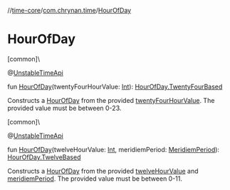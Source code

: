 //[time-core](../../index.md)/[com.chrynan.time](index.md)/[HourOfDay](-hour-of-day.md)

# HourOfDay

[common]\

@[UnstableTimeApi](-unstable-time-api/index.md)

fun [HourOfDay](-hour-of-day.md)(twentyFourHourValue: [Int](https://kotlinlang.org/api/latest/jvm/stdlib/kotlin/-int/index.html)): [HourOfDay.TwentyFourBased](-hour-of-day/-twenty-four-based/index.md)

Constructs a [HourOfDay](-hour-of-day/index.md) from the provided [twentyFourHourValue](-hour-of-day.md). The provided value must be between 0-23.

[common]\

@[UnstableTimeApi](-unstable-time-api/index.md)

fun [HourOfDay](-hour-of-day.md)(twelveHourValue: [Int](https://kotlinlang.org/api/latest/jvm/stdlib/kotlin/-int/index.html), meridiemPeriod: [MeridiemPeriod](-meridiem-period/index.md)): [HourOfDay.TwelveBased](-hour-of-day/-twelve-based/index.md)

Constructs a [HourOfDay](-hour-of-day/index.md) from the provided [twelveHourValue](-hour-of-day.md) and [meridiemPeriod](-hour-of-day.md). The provided value must be between 0-11.

